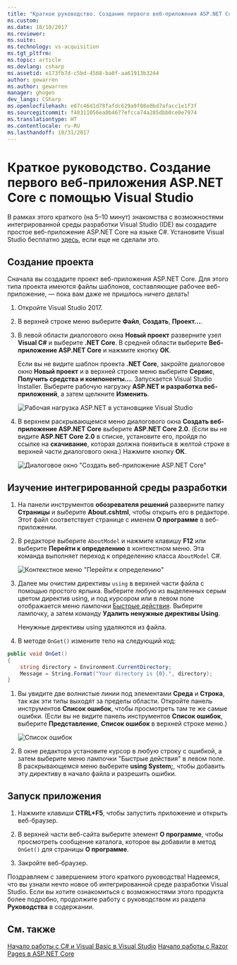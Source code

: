 ```yaml
---
title: "Краткое руководство. Создание первого веб-приложения ASP.NET Core с помощью Visual Studio | Документы Майкрософт"
ms.custom: 
ms.date: 10/10/2017
ms.reviewer: 
ms.suite: 
ms.technology: vs-acquisition
ms.tgt_pltfrm: 
ms.topic: article
ms.devlang: csharp
ms.assetid: e173fb7d-c5bd-4568-ba0f-aa61913b3244
author: gewarren
ms.author: gewarren
manager: ghogen
dev_langs: CSharp
ms.openlocfilehash: e87c46d1d78fafdc629a9f08e0bd7afacc1e1f3f
ms.sourcegitcommit: f40311056ea0b4677efcca74a285dbb0ce0e7974
ms.translationtype: HT
ms.contentlocale: ru-RU
ms.lasthandoff: 10/31/2017
---
```

# <a name="quickstart-use-visual-studio-to-create-your-first-aspnet-core-web-app"></a>Краткое руководство. Создание первого веб-приложения ASP.NET Core с помощью Visual Studio
В рамках этого краткого (на 5–10 минут) знакомства с возможностями интегрированной среды разработки Visual Studio (IDE) вы создадите простое веб-приложение ASP.NET Core на языке C#. Установите Visual Studio бесплатно [здесь](http://www.visualstudio.com), если еще не сделали это.  

## <a name="create-a-project"></a>Создание проекта
Сначала вы создадите проект веб-приложения ASP.NET Core. Для этого типа проекта имеются файлы шаблонов, составляющие рабочее веб-приложение, — пока вам даже не пришлось ничего делать!  

1. Откройте Visual Studio 2017.  

1. В верхней строке меню выберите **Файл**, **Создать**, **Проект...**.  

1. В левой области диалогового окна **Новый проект** разверните узел **Visual C#** и выберите **.NET Core**. В средней области выберите **Веб-приложение ASP.NET Core** и нажмите кнопку **ОК**.   

     Если вы не видите шаблон проекта **.NET Core**, закройте диалоговое окно **Новый проект** и в верхней строке меню выберите **Сервис**, **Получить средства и компоненты...**. Запускается Visual Studio Installer. Выберите рабочую нагрузку **ASP.NET и разработка веб-приложений**, а затем щелкните **Изменить**.  

     ![Рабочая нагрузка ASP.NET в установщике Visual Studio](../ide/media/quickstart-aspnet-workload.png)  

1. В верхнем раскрывающемся меню диалогового окна **Создать веб-приложение ASP.NET Core** выберите **ASP.NET Core 2.0**. (Если вы не видите **ASP.NET Core 2.0** в списке, установите его, пройдя по ссылке на **скачивание**, которая должна появиться в желтой строке в верхней части диалогового окна.) Нажмите кнопку **ОК**.  

   ![Диалоговое окно "Создать веб-приложение ASP.NET Core"](../ide/media/quickstart-aspnet-core20.png)  

## <a name="explore-the-ide"></a>Изучение интегрированной среды разработки  
1. На панели инструментов **обозревателя решений** разверните папку **Страницы** и выберите **About.cshtml**, чтобы открыть его в редакторе. Этот файл соответствует странице с именем **О программе** в веб-приложении.  

1. В редакторе выберите `AboutModel` и нажмите клавишу **F12** или выберите **Перейти к определению** в контекстном меню. Эта команда выполняет переход к определению класса `AboutModel` C#.  

   ![Контекстное меню "Перейти к определению"](../ide/media/quickstart-aspnet-gotodefinition.png)  

1. Далее мы очистим директивы `using` в верхней части файла с помощью простого ярлыка. Выберите любую из выделенных серым цветом директив using, и под курсором или в левом поле отображается меню лампочки [Быстрые действия](../ide/quick-actions.md). Выберите лампочку, а затем команду **Удалить ненужные директивы Using**.  

     Ненужные директивы using удаляются из файла.  

1. В методе `OnGet()` измените тело на следующий код:  

 ```csharp
 public void OnGet()
 {
     string directory = Environment.CurrentDirectory;
     Message = String.Format("Your directory is {0}.", directory);
 }
 ```  

1. Вы увидите две волнистые линии под элементами **Среда** и **Строка**, так как эти типы выходят за пределы области. Откройте панель инструментов **Список ошибок**, чтобы просмотреть там те же самые ошибки. (Если вы не видите панель инструментов **Список ошибок**, выберите **Представление**, **Список ошибок** в верхней строке меню.)  

   ![Список ошибок](../ide/media/quickstart-aspnet-errorlist.png)  

1. В окне редактора установите курсор в любую строку с ошибкой, а затем выберите меню лампочки "Быстрые действия" в левом поле. В раскрывающемся меню выберите **using System;**, чтобы добавить эту директиву в начало файла и разрешить ошибки.  

## <a name="run-the-application"></a>Запуск приложения
1. Нажмите клавиши **CTRL+F5**, чтобы запустить приложение и открыть веб-браузер.  

1. В верхней части веб-сайта выберите элемент **О программе**, чтобы просмотреть сообщение каталога, которое вы добавили в метод `OnGet()` для страницы **О программе**.  

1. Закройте веб-браузер.  

Поздравляем с завершением этого краткого руководства! Надеемся, что вы узнали нечто новое об интегрированной среде разработки Visual Studio. Если вы хотите ознакомиться с возможностями этого продукта более подробно, продолжите работу с руководством из раздела **Руководства** в содержании.  

## <a name="see-also"></a>См. также   
[Начало работы с C# и Visual Basic в Visual Studio](getting-started-with-visual-csharp-and-visual-basic.md)
[Начало работы с Razor Pages в ASP.NET Core](/aspnet/core/tutorials/razor-pages/razor-pages-start)  